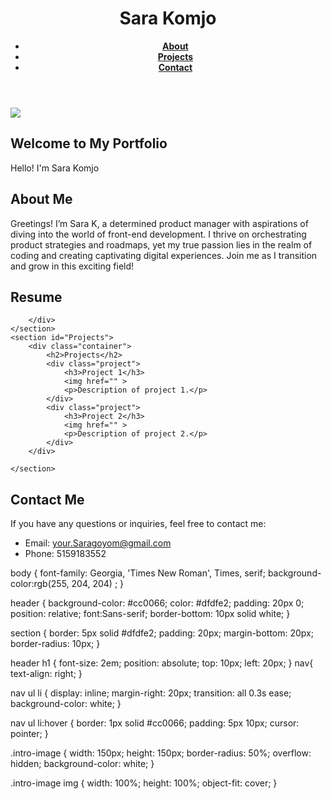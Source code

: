 <!DOCTYPE HTML>
<html lang="en">
    <head>
     <meta charset="utf-8">
     <meta name="viewport" content="width=device-width, initial-scale=1.0">
     <title>Sara Komjo Portfolio</title>
     <link rel="stylesheet" href="dog.css">
        </head>
        <body>
<header>
    <div class="container">
        <h1>Sara Komjo</h1>
        <nav>
            <ul>
                <li><a href="#ABOUT"><b>About</b></a></li>
                <li><a href="#PROJECTS"><b>Projects</b></a></li>
                <li><a href="#HOW TO FIND ME"><b>Contact</b></a></li>
            </ul>
        </nav>
    </div>
</header>
<main>
    <section id="pic">
        <div class="container">
            <div class="intro-content">
                <div class="intro-image">
                    <img  href='https://postimg.cc/Th1pVLjq' target='_blank' src='https://i.postimg.cc/Th1pVLjq/IMG-4820.jpg'>
                </div>
                <div class="intro-text">
                    <h2>Welcome to My Portfolio</h2>
                    <p>Hello! I'm Sara Komjo</p>
                </div>
            </div>
        </div>
    </section>
    <section id="About">
        <div class="container">
            <h2>About Me</h2>
            <p>Greetings! I’m Sara K, a determined product manager with aspirations of diving into the world of front-end development. I
                thrive on orchestrating product strategies and roadmaps, yet my true passion lies in the realm of coding and creating
                captivating digital experiences. Join me as I transition and grow in this exciting field!</p>
        </div>
    </section>
    <section id="resume">
        <h2>Resume</h2>
        <div class="container">
            
        </div>
    </section>
    <section id="Projects">
        <div class="container">
            <h2>Projects</h2>
            <div class="project">
                <h3>Project 1</h3>
                <img href="" >
                <p>Description of project 1.</p>
            </div>
            <div class="project">
                <h3>Project 2</h3>
                <img href="" >
                <p>Description of project 2.</p>
            </div>
        </div>

    </section>
 
</main>
        </body>
        <footer>
   <section id="Contact">
    <div class="container">
        <h2>Contact Me</h2>
        <p>If you have any questions or inquiries, feel free to contact me:</p>
        <ul>
            <li>Email: <a href="mailto:your.Saragoyom@gmail.com">your.Saragoyom@gmail.com</a></li>
            <li>Phone: 5159183552</li>
        </ul>
    </div>
    </section>
        </footer>
</html>



body {
    font-family: Georgia, 'Times New Roman', Times, serif; 
    background-color:rgb(255, 204, 204) ;
}

header {
    background-color: #cc0066;
    color: #dfdfe2;
    padding: 20px 0;
    position: relative;
    font:Sans-serif;
    border-bottom: 10px solid white;
}

section {
    border: 5px solid #dfdfe2;
    padding: 20px;
    margin-bottom: 20px;
    border-radius: 10px;
}

header h1 {
    font-size: 2em;
    position: absolute;
    top: 10px;
    left: 20px; 
}
 nav{
    text-align: right; 
 }

nav ul li {
    display: inline;
    margin-right: 20px;
    transition: all 0.3s ease;
    background-color: white;
}

nav ul li:hover {
    border: 1px solid #cc0066; 
    padding: 5px 10px;
    cursor: pointer;
}

.intro-image {
    width: 150px; 
    height: 150px;
    border-radius: 50%;
    overflow: hidden; 
    background-color: white; 
}

.intro-image img {
    width: 100%; 
    height: 100%;
    object-fit: cover;
}
